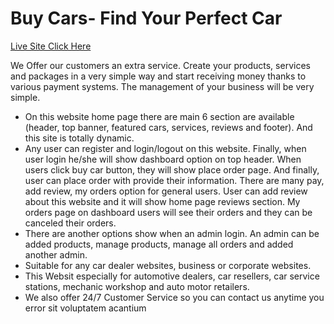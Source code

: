 # Buy Cars- Find Your Perfect Car

<a href="https://assignment12-85207.web.app/" target="_blank" rel="noopener noreferrer">Live Site Click Here </a>

<p>We Offer our customers an extra service. Create your products, services and packages in a very simple way and start receiving money thanks to various payment systems. The management of your business will be very simple.</p>

<ul>
  <li>On this website home page there are main 6 section are available (header, top banner, featured 
  cars, services, reviews and footer). And this site is totally dynamic.</li>
  <li>Any user can register and login/logout on this website. Finally, when user login he/she will show 
dashboard option on top header. When users click buy car button, they will show place order 
page. And finally, user can place order with provide their information. There are many pay, add 
review, my orders option for general users. User can add review about this website and it will 
show home page reviews section. My orders page on dashboard users will see their orders and 
they can be canceled their orders.</li>
  <li>
   There are another options show when an admin login. An admin can be added products, 
manage products, manage all orders and added another admin.

  </li>
  <li>
    Suitable for any car dealer websites, business or corporate websites.
  </li>
  <li>
    This Websit especially for automotive dealers, car resellers, car service stations, mechanic workshop and auto motor retailers.
  </li>
  <li>We also offer 24/7 Customer Service so you can contact us anytime you error sit voluptatem acantium</li>
</ul>
